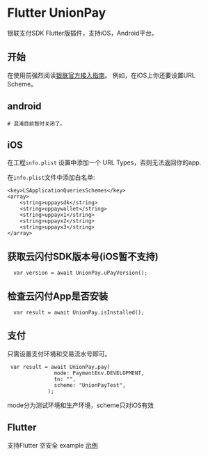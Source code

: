 # Flutter UnionPay
  银联支付SDK Flutter版插件，支持iOS，Android平台。

## 开始
 在使用前强烈阅读[银联官方接入指南](https://open.unionpay.com/tjweb/acproduct/list?apiSvcId=3021&index=2)。 例如，在iOS上你还要设置URL Scheme。

## android
```
# 混淆目前暂时关闭了。
```

## iOS
在工程`info.plist` 设置中添加一个 URL Types，否则无法返回你的app.

在`info.plist`文件中添加白名单:
```
<key>LSApplicationQueriesSchemes</key>
<array>
   	<string>uppaysdk</string>
   	<string>uppaywallet</string>
   	<string>uppayx1</string>
   	<string>uppayx2</string>
   	<string>uppayx3</string>
</array>
```

## 获取云闪付SDK版本号(iOS暂不支持)
```
  var version = await UnionPay.uPayVersion();
```

## 检查云闪付App是否安装
```
  var result = await UnionPay.isInstalled();
```

## 支付
 只需设置支付环境和交易流水号即可。
 ```
  var result = await UnionPay.pay(
                mode: PaymentEnv.DEVELOPMENT,
                tn: "",
                scheme: "UnionPayTest",
              );
```
mode分为测试环境和生产环境，scheme只对iOS有效

## Flutter
 支持Flutter 空安全
 example
[示例](./example/lib/main.dart)

